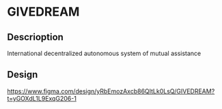 # GIVEDREAM

## Descrioption
International decentralized autonomous system of mutual assistance

## Design
https://www.figma.com/design/yRbEmozAxcb86QItLk0LsQ/GIVEDREAM?t=yGOXdL1L9ExqG206-1
